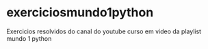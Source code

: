# exerciciosmundo1python
Exercicios resolvidos do canal do youtube curso em video da playlist mundo 1 python
